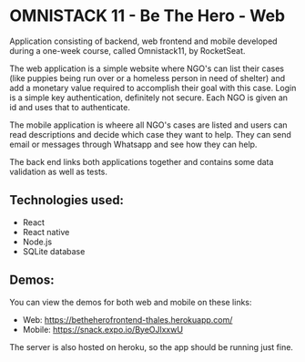 # OMNISTACK 11 - Be The Hero - Web

Application consisting of backend, web frontend and mobile developed during a one-week course, called Omnistack11, by RocketSeat.

The web application is a simple website where NGO's can list their cases (like puppies being run over or a homeless person in need of shelter)
and add a monetary value required to accomplish their goal with this case. Login is a simple key authentication, definitely not secure. Each 
NGO is given an id and uses that to authenticate.

The mobile application is wheere all NGO's cases are listed and users can read descriptions and decide which case they want to help. They
can send email or messages through Whatsapp and see how they can help.

The back end links both applications together and contains some data validation as well as tests.

## Technologies used:

- React 
- React native
- Node.js
- SQLite database

## Demos:
You can view the demos for both web and mobile on these links:

- Web: https://betheherofrontend-thales.herokuapp.com/ 
- Mobile: https://snack.expo.io/ByeOJlxxwU

The server is also hosted on heroku, so the app should be running just fine.
